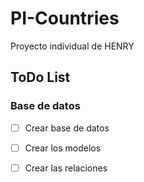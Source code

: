 # PI-Countries
Proyecto individual de HENRY

## ToDo List

### Base de datos
 
- [ ] Crear base de datos
- [ ] Crear los modelos
- [ ] Crear las relaciones

